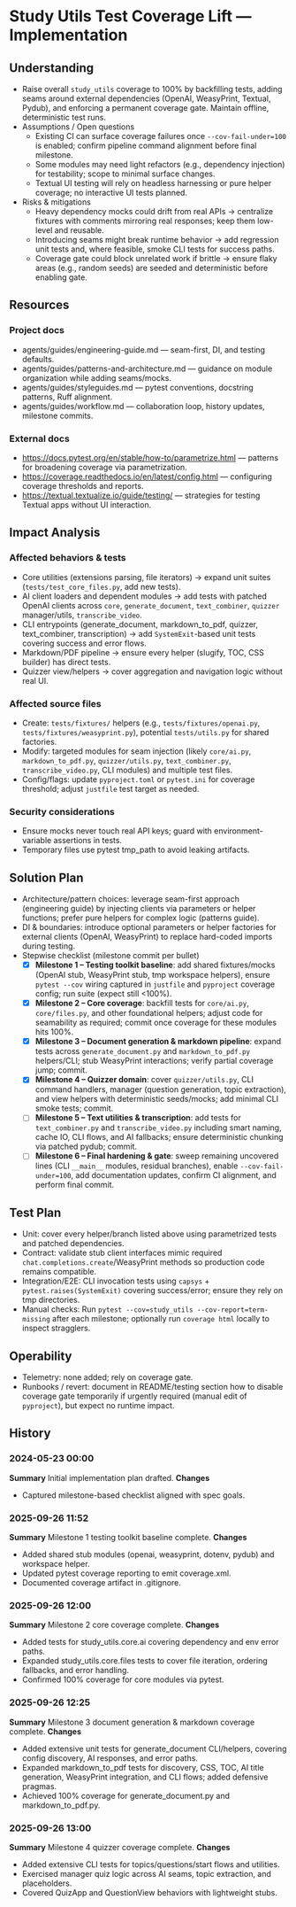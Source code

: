 # Study Utils Test Coverage Lift — Implementation

## Understanding
- Raise overall `study_utils` coverage to 100% by backfilling tests, adding seams around external dependencies (OpenAI, WeasyPrint, Textual, Pydub), and enforcing a permanent coverage gate. Maintain offline, deterministic test runs.
- Assumptions / Open questions
  - Existing CI can surface coverage failures once `--cov-fail-under=100` is enabled; confirm pipeline command alignment before final milestone.
  - Some modules may need light refactors (e.g., dependency injection) for testability; scope to minimal surface changes.
  - Textual UI testing will rely on headless harnessing or pure helper coverage; no interactive UI tests planned.
- Risks & mitigations
  - Heavy dependency mocks could drift from real APIs → centralize fixtures with comments mirroring real responses; keep them low-level and reusable.
  - Introducing seams might break runtime behavior → add regression unit tests and, where feasible, smoke CLI tests for success paths.
  - Coverage gate could block unrelated work if brittle → ensure flaky areas (e.g., random seeds) are seeded and deterministic before enabling gate.

## Resources
### Project docs
- agents/guides/engineering-guide.md — seam-first, DI, and testing defaults.
- agents/guides/patterns-and-architecture.md — guidance on module organization while adding seams/mocks.
- agents/guides/styleguides.md — pytest conventions, docstring patterns, Ruff alignment.
- agents/guides/workflow.md — collaboration loop, history updates, milestone commits.
### External docs
- https://docs.pytest.org/en/stable/how-to/parametrize.html — patterns for broadening coverage via parametrization.
- https://coverage.readthedocs.io/en/latest/config.html — configuring coverage thresholds and reports.
- https://textual.textualize.io/guide/testing/ — strategies for testing Textual apps without UI interaction.

## Impact Analysis
### Affected behaviors & tests
- Core utilities (extensions parsing, file iterators) → expand unit suites (`tests/test_core_files.py`, add new tests).
- AI client loaders and dependent modules → add tests with patched OpenAI clients across `core`, `generate_document`, `text_combiner`, `quizzer` manager/utils, `transcribe_video`.
- CLI entrypoints (generate_document, markdown_to_pdf, quizzer, text_combiner, transcription) → add `SystemExit`-based unit tests covering success and error flows.
- Markdown/PDF pipeline → ensure every helper (slugify, TOC, CSS builder) has direct tests.
- Quizzer view/helpers → cover aggregation and navigation logic without real UI.
### Affected source files
- Create: `tests/fixtures/` helpers (e.g., `tests/fixtures/openai.py`, `tests/fixtures/weasyprint.py`), potential `tests/utils.py` for shared factories.
- Modify: targeted modules for seam injection (likely `core/ai.py`, `markdown_to_pdf.py`, `quizzer/utils.py`, `text_combiner.py`, `transcribe_video.py`, CLI modules) and multiple test files.
- Config/flags: update `pyproject.toml` or `pytest.ini` for coverage threshold; adjust `justfile` test target as needed.
### Security considerations
- Ensure mocks never touch real API keys; guard with environment-variable assertions in tests.
- Temporary files use pytest tmp_path to avoid leaking artifacts.

## Solution Plan
- Architecture/pattern choices: leverage seam-first approach (engineering guide) by injecting clients via parameters or helper functions; prefer pure helpers for complex logic (patterns guide).
- DI & boundaries: introduce optional parameters or helper factories for external clients (OpenAI, WeasyPrint) to replace hard-coded imports during testing.
- Stepwise checklist (milestone commit per bullet)
  - [x] **Milestone 1 – Testing toolkit baseline**: add shared fixtures/mocks (OpenAI stub, WeasyPrint stub, tmp workspace helpers), ensure `pytest --cov` wiring captured in `justfile` and `pyproject` coverage config; run suite (expect still <100%).
  - [x] **Milestone 2 – Core coverage**: backfill tests for `core/ai.py`, `core/files.py`, and other foundational helpers; adjust code for seamability as required; commit once coverage for these modules hits 100%.
  - [x] **Milestone 3 – Document generation & markdown pipeline**: expand tests across `generate_document.py` and `markdown_to_pdf.py` helpers/CLI; stub WeasyPrint interactions; verify partial coverage jump; commit.
  - [x] **Milestone 4 – Quizzer domain**: cover `quizzer/utils.py`, CLI command handlers, manager (question generation, topic extraction), and view helpers with deterministic seeds/mocks; add minimal CLI smoke tests; commit.
  - [ ] **Milestone 5 – Text utilities & transcription**: add tests for `text_combiner.py` and `transcribe_video.py` including smart naming, cache IO, CLI flows, and AI fallbacks; ensure deterministic chunking via patched pydub; commit.
  - [ ] **Milestone 6 – Final hardening & gate**: sweep remaining uncovered lines (CLI `__main__` modules, residual branches), enable `--cov-fail-under=100`, add documentation updates, confirm CI alignment, and perform final commit.

## Test Plan
- Unit: cover every helper/branch listed above using parametrized tests and patched dependencies.
- Contract: validate stub client interfaces mimic required `chat.completions.create`/WeasyPrint methods so production code remains compatible.
- Integration/E2E: CLI invocation tests using `capsys` + `pytest.raises(SystemExit)` covering success/error; ensure they rely on tmp directories.
- Manual checks: Run `pytest --cov=study_utils --cov-report=term-missing` after each milestone; optionally run `coverage html` locally to inspect stragglers.

## Operability
- Telemetry: none added; rely on coverage gate.
- Runbooks / revert: document in README/testing section how to disable coverage gate temporarily if urgently required (manual edit of `pyproject`), but expect no runtime impact.

## History
### 2024-05-23 00:00
**Summary**
Initial implementation plan drafted.
**Changes**
- Captured milestone-based checklist aligned with spec goals.

### 2025-09-26 11:52
**Summary**
Milestone 1 testing toolkit baseline complete.
**Changes**
- Added shared stub modules (openai, weasyprint, dotenv, pydub) and workspace helper.
- Updated pytest coverage reporting to emit coverage.xml.
- Documented coverage artifact in .gitignore.

### 2025-09-26 12:00
**Summary**
Milestone 2 core coverage complete.
**Changes**
- Added tests for study_utils.core.ai covering dependency and env error paths.
- Expanded study_utils.core.files tests to cover file iteration, ordering fallbacks, and error handling.
- Confirmed 100% coverage for core modules via pytest.

### 2025-09-26 12:25
**Summary**
Milestone 3 document generation & markdown coverage complete.
**Changes**
- Added extensive unit tests for generate_document CLI/helpers, covering config discovery, AI responses, and error paths.
- Expanded markdown_to_pdf tests for discovery, CSS, TOC, AI title generation, WeasyPrint integration, and CLI flows; added defensive pragmas.
- Achieved 100% coverage for generate_document.py and markdown_to_pdf.py.

### 2025-09-26 13:00
**Summary**
Milestone 4 quizzer coverage complete.
**Changes**
- Added extensive CLI tests for topics/questions/start flows and utilities.
- Exercised manager quiz logic across AI seams, topic extraction, and placeholders.
- Covered QuizApp and QuestionView behaviors with lightweight stubs.
